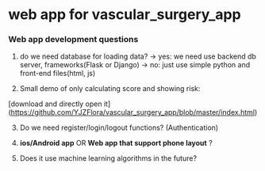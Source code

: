 # web app for vascular_surgery_app

### Web app development questions

1. do we need database for loading data?
-> yes: we need use backend db server, frameworks(Flask or Django)
-> no: just use simple python and front-end files(html, js)

2. Small demo of only calculating score and showing risk:

[download and directly open it] (https://github.com/YJZFlora/vascular_surgery_app/blob/master/index.html)

3. Do we need register/login/logout functions? (Authentication)

4. **ios/Android app** OR **Web app that support phone layout** ?

5. Does it use machine learning algorithms in the future?
